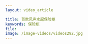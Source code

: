 ```yaml
---
layout: video_article

title: 首款风声水起保险柜
keywords: 保险柜
file: 
image: /image-videos/videos292.jpg
---
```

